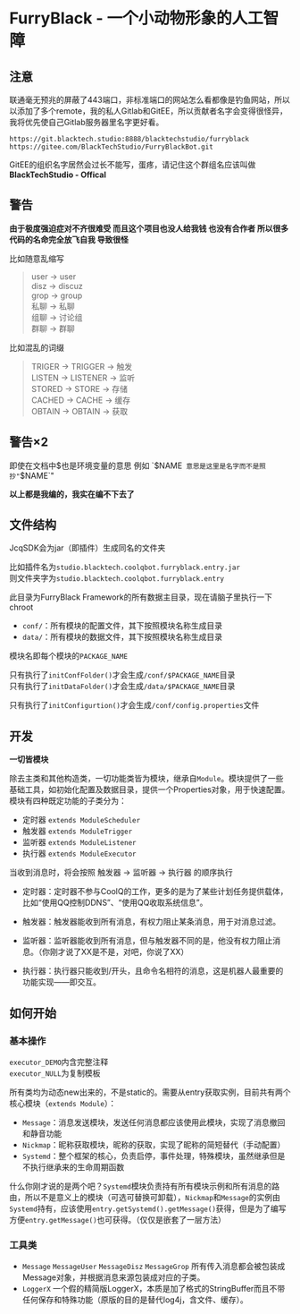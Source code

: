 # FurryBlack - 一个小动物形象的人工智障  

## 注意  

联通毫无预兆的屏蔽了443端口，非标准端口的网站怎么看都像是钓鱼网站，所以以添加了多个remote，我的私人Gitlab和GitEE，所以贡献者名字会变得很怪异，我将优先使自己Gitlab服务器里名字更好看。

`https://git.blacktech.studio:8888/blacktechstudio/furryblack`  
`https://gitee.com/BlackTechStudio/FurryBlackBot.git`  

GitEE的组织名字居然会过长不能写，蛋疼，请记住这个群组名应该叫做  
**BlackTechStudio - Offical**  

## 警告  

**由于极度强迫症对不齐很难受 而且这个项目也没人给我钱 也没有合作者 所以很多代码的名命完全放飞自我 导致很怪**  

比如随意乱缩写  
> user → user  
> disz → discuz  
> grop → group  
> 私聊 → 私聊  
> 组聊 → 讨论组  
> 群聊 → 群聊  

比如混乱的词缀  
> TRIGER → TRIGGER → 触发  
> LISTEN → LISTENER → 监听  
> STORED → STORE → 存储  
> CACHED → CACHE → 缓存  
> OBTAIN → OBTAIN → 获取  

## 警告×2  

即使在文档中$也是环境变量的意思  
例如 `$NAME` 意思是这里是名字而不是照抄"`$NAME`"  

**以上都是我编的，我实在编不下去了**  

## 文件结构  
JcqSDK会为jar（即插件）生成同名的文件夹  

比如插件名为`studio.blacktech.coolqbot.furryblack.entry.jar`  
则文件夹字为`studio.blacktech.coolqbot.furryblack.entry`  

此目录为FurryBlack Framework的所有数据主目录，现在请脑子里执行一下chroot  

- `conf/`：所有模块的配置文件，其下按照模块名称生成目录  
- `data/`：所有模块的数据文件，其下按照模块名称生成目录  

模块名即每个模块的`PACKAGE_NAME`  

只有执行了`initConfFolder()`才会生成`/conf/$PACKAGE_NAME`目录  
只有执行了`initDataFolder()`才会生成`/data/$PACKAGE_NAME`目录  

只有执行了`initConfigurtion()`才会生成`/conf/config.properties`文件  

## 开发  

**一切皆模块**  

除去主类和其他构造类，一切功能类皆为模块，继承自`Module`。模块提供了一些基础工具，如初始化配置及数据目录，提供一个Properties对象，用于快速配置。模块有四种既定功能的子类分为：  

- 定时器 `extends ModuleScheduler`  
- 触发器 `extends ModuleTrigger`  
- 监听器 `extends ModuleListener`  
- 执行器 `extends ModuleExecutor`  

当收到消息时，将会按照 触发器 → 监听器 → 执行器 的顺序执行  

- 定时器：定时器不参与CoolQ的工作，更多的是为了某些计划任务提供载体，比如“使用QQ控制DDNS”、“使用QQ收取系统信息”。  

- 触发器：触发器能收到所有消息，有权力阻止某条消息，用于对消息过滤。  

- 监听器：监听器能收到所有消息，但与触发器不同的是，他没有权力阻止消息。（你刚才说了XX是不是，对吧，你说了XX）  

- 执行器：执行器只能收到/开头，且命令名相符的消息，这是机器人最重要的功能实现——即交互。  

## 如何开始

### 基本操作

`executor_DEMO`内含完整注释  
`executor_NULL`为复制模板  

所有类均为动态new出来的，不是static的。需要从entry获取实例，目前共有两个核心模块（`extends Module`）：

- `Message`：消息发送模块，发送任何消息都应该使用此模块，实现了消息撤回和静音功能  
- `Nickmap`：昵称获取模块，昵称的获取，实现了昵称的简短替代（手动配置）  
- `Systemd`：整个框架的核心，负责启停，事件处理，特殊模块，虽然继承但是不执行继承来的生命周期函数  

什么你刚才说的是两个吧？`Systemd`模块负责持有所有模块示例和所有消息的路由，所以不是意义上的模块（可选可替换可卸载），`Nickmap`和`Message`的实例由`Systemd`持有，应该使用`entry.getSystemd().getMessage()`获得，但是为了编写方便`entry.getMessage()`也可获得。（仅仅是嵌套了一层方法）  

### 工具类

- `Message` `MessageUser` `MessageDisz` `MessageGrop` 所有传入消息都会被包装成Message对象，并根据消息来源包装成对应的子类。  
- `LoggerX` 一个假的精简版LoggerX，本质是加了格式的StringBuffer而且不带任何保存和特殊功能（原版的目的是替代log4j，含文件、缓存）。  
